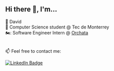 ## Hi there 👋, I'm...
:eyes: David\
:school_satchel: Computer Science student @ Tec de Monterrey\
🏍️: Software Engineer Intern @ [Orchata](https://www.ycombinator.com/companies/orchata)\
<br><br>
📫 Feel free to contact me:
<div id="badges">
  <a href="https://www.linkedin.com/in/davidballezaa/">
    <img src="https://img.shields.io/badge/LinkedIn-blue?style=for-the-badge&logo=linkedin&logoColor=white" alt="LinkedIn Badge"/>
  </a>
</div>
<!--
**davidballezaa/davidballezaa** is a ✨ _special_ ✨ repository because its `README.md` (this file) appears on your GitHub profile.

Here are some ideas to get you started:

- 🔭 I’m currently working on ...
- 🌱 I’m currently learning ...
- 👯 I’m looking to collaborate on ...
- 🤔 I’m looking for help with ...
- 💬 Ask me about ...
- 📫 How to reach me: ...
- 😄 Pronouns: ...
- ⚡ Fun fact: ...
-->
